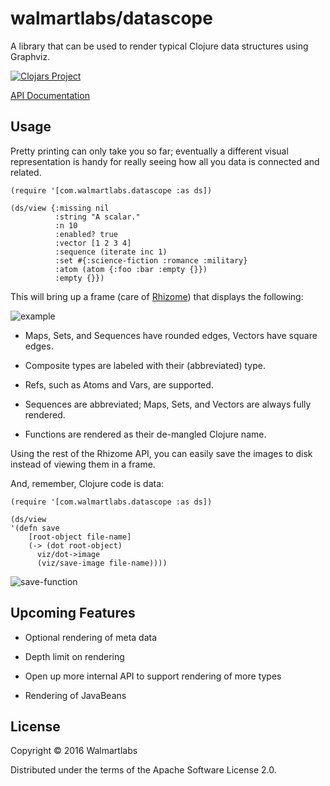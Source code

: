 # walmartlabs/datascope

A library that can be used to render typical Clojure data structures using
Graphviz.
 
[![Clojars Project](https://img.shields.io/clojars/v/walmartlabs/datascope.svg)](https://clojars.org/walmartlabs/datascope)

[API Documentation](http://walmartlabs.github.io/apidocs/datascope/)

## Usage

Pretty printing can only take you so far; eventually 
a different visual representation is handy for really seeing how all you
data is connected and related.


```
(require '[com.walmartlabs.datascope :as ds])

(ds/view {:missing nil
          :string "A scalar."
          :n 10
          :enabled? true
          :vector [1 2 3 4]
          :sequence (iterate inc 1)
          :set #{:science-fiction :romance :military}
          :atom (atom {:foo :bar :empty {}})
          :empty {}})
```

This will bring up a frame (care of [Rhizome](https://github.com/ztellman/rhizome))
that displays the following:

![example](basics.png)

* Maps, Sets, and Sequences have rounded edges, Vectors have square edges.

* Composite types are labeled with their (abbreviated) type.

* Refs, such as Atoms and Vars, are supported.

* Sequences are abbreviated; Maps, Sets, and Vectors are always fully rendered.

* Functions are rendered as their de-mangled Clojure name.

Using the rest of the Rhizome API, you can easily save the images to disk
instead of viewing them in a frame.

And, remember, Clojure code is data:


```
(require '[com.walmartlabs.datascope :as ds])

(ds/view 
'(defn save
    [root-object file-name]
    (-> (dot root-object)
      viz/dot->image
      (viz/save-image file-name))))
```

![save-function](save-function.png)

## Upcoming Features

* Optional rendering of meta data

* Depth limit on rendering

* Open up more internal API to support rendering of more types

* Rendering of JavaBeans

## License

Copyright © 2016 Walmartlabs

Distributed under the terms of the Apache Software License 2.0.
